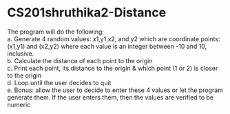 # CS201shruthika2-Distance

The program will do the following: <br>
a. Generate 4 random values: x1,y1,x2, and y2 which are coordinate points:
(x1,y1) and (x2,y2) where each value is an integer between -10 and 10, inclusive. <br>
b. Calculate the distance of each point to the origin <br>
c. Print each point, its distance to the origin & which point (1 or 2) is closer to the
origin <br>
d. Loop until the user decides to quit <br>
e. Bonus: allow the user to decide to enter these 4 values or let the program <br>
generate them. If the user enters them, then the values are verified to be
numeric
